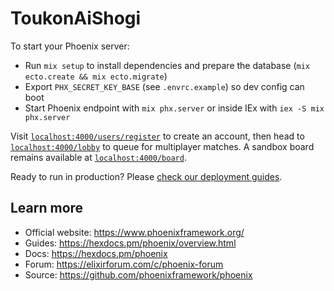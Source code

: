 # ToukonAiShogi

To start your Phoenix server:

* Run `mix setup` to install dependencies and prepare the database (`mix ecto.create && mix ecto.migrate`)
* Export `PHX_SECRET_KEY_BASE` (see `.envrc.example`) so dev config can boot
* Start Phoenix endpoint with `mix phx.server` or inside IEx with `iex -S mix phx.server`

Visit [`localhost:4000/users/register`](http://localhost:4000/users/register) to create an account, then head to [`localhost:4000/lobby`](http://localhost:4000/lobby) to queue for multiplayer matches. A sandbox board remains available at [`localhost:4000/board`](http://localhost:4000/board).

Ready to run in production? Please [check our deployment guides](https://hexdocs.pm/phoenix/deployment.html).

## Learn more

* Official website: https://www.phoenixframework.org/
* Guides: https://hexdocs.pm/phoenix/overview.html
* Docs: https://hexdocs.pm/phoenix
* Forum: https://elixirforum.com/c/phoenix-forum
* Source: https://github.com/phoenixframework/phoenix
